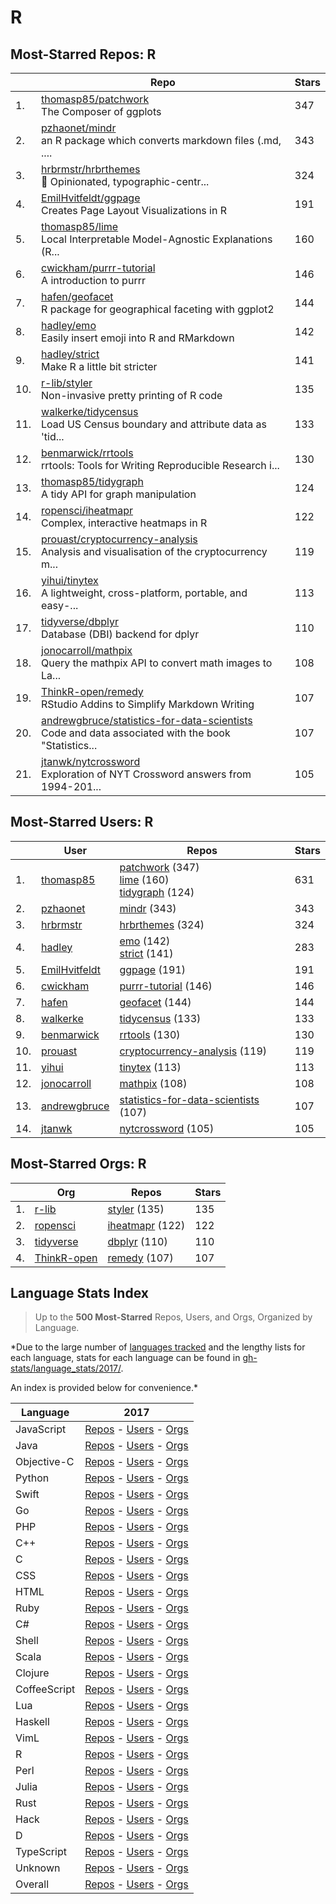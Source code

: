 # R

## Most-Starred Repos: R

| | Repo | Stars |
|---|---|---|
| 1. | [thomasp85/patchwork](https://github.com/thomasp85/patchwork) <br/>The Composer of ggplots | 347 |
| 2. | [pzhaonet/mindr](https://github.com/pzhaonet/mindr) <br/>an R package which converts markdown files (.md, .... | 343 |
| 3. | [hrbrmstr/hrbrthemes](https://github.com/hrbrmstr/hrbrthemes) <br/>:lock_with_ink_pen: Opinionated, typographic-centr... | 324 |
| 4. | [EmilHvitfeldt/ggpage](https://github.com/EmilHvitfeldt/ggpage) <br/>Creates Page Layout Visualizations in R | 191 |
| 5. | [thomasp85/lime](https://github.com/thomasp85/lime) <br/>Local Interpretable Model-Agnostic Explanations (R... | 160 |
| 6. | [cwickham/purrr-tutorial](https://github.com/cwickham/purrr-tutorial) <br/>A introduction to purrr | 146 |
| 7. | [hafen/geofacet](https://github.com/hafen/geofacet) <br/>R package for geographical faceting with ggplot2 | 144 |
| 8. | [hadley/emo](https://github.com/hadley/emo) <br/>Easily insert emoji into R and RMarkdown | 142 |
| 9. | [hadley/strict](https://github.com/hadley/strict) <br/>Make R a little bit stricter | 141 |
| 10. | [r-lib/styler](https://github.com/r-lib/styler) <br/>Non-invasive pretty printing of R code | 135 |
| 11. | [walkerke/tidycensus](https://github.com/walkerke/tidycensus) <br/>Load US Census boundary and attribute data as 'tid... | 133 |
| 12. | [benmarwick/rrtools](https://github.com/benmarwick/rrtools) <br/>rrtools: Tools for Writing Reproducible Research i... | 130 |
| 13. | [thomasp85/tidygraph](https://github.com/thomasp85/tidygraph) <br/>A tidy API for graph manipulation | 124 |
| 14. | [ropensci/iheatmapr](https://github.com/ropensci/iheatmapr) <br/>Complex, interactive heatmaps in R | 122 |
| 15. | [prouast/cryptocurrency-analysis](https://github.com/prouast/cryptocurrency-analysis) <br/>Analysis and visualisation of the cryptocurrency m... | 119 |
| 16. | [yihui/tinytex](https://github.com/yihui/tinytex) <br/>A lightweight, cross-platform, portable, and easy-... | 113 |
| 17. | [tidyverse/dbplyr](https://github.com/tidyverse/dbplyr) <br/>Database (DBI) backend for dplyr | 110 |
| 18. | [jonocarroll/mathpix](https://github.com/jonocarroll/mathpix) <br/>Query the mathpix API to convert math images to La... | 108 |
| 19. | [ThinkR-open/remedy](https://github.com/ThinkR-open/remedy) <br/>RStudio Addins to Simplify Markdown Writing | 107 |
| 20. | [andrewgbruce/statistics-for-data-scientists](https://github.com/andrewgbruce/statistics-for-data-scientists) <br/>Code and data associated with the book "Statistics... | 107 |
| 21. | [jtanwk/nytcrossword](https://github.com/jtanwk/nytcrossword) <br/>Exploration of NYT Crossword answers from 1994-201... | 105 |

## Most-Starred Users: R

| | User | Repos | Stars |
|---|---|---|---|
| 1. | [thomasp85](https://github.com/thomasp85)  | [patchwork](https://github.com/thomasp85/patchwork)  (347) <br/>[lime](https://github.com/thomasp85/lime)  (160) <br/>[tidygraph](https://github.com/thomasp85/tidygraph)  (124) <br/> | 631 |
| 2. | [pzhaonet](https://github.com/pzhaonet)  | [mindr](https://github.com/pzhaonet/mindr)  (343) <br/> | 343 |
| 3. | [hrbrmstr](https://github.com/hrbrmstr)  | [hrbrthemes](https://github.com/hrbrmstr/hrbrthemes)  (324) <br/> | 324 |
| 4. | [hadley](https://github.com/hadley)  | [emo](https://github.com/hadley/emo)  (142) <br/>[strict](https://github.com/hadley/strict)  (141) <br/> | 283 |
| 5. | [EmilHvitfeldt](https://github.com/EmilHvitfeldt)  | [ggpage](https://github.com/EmilHvitfeldt/ggpage)  (191) <br/> | 191 |
| 6. | [cwickham](https://github.com/cwickham)  | [purrr-tutorial](https://github.com/cwickham/purrr-tutorial)  (146) <br/> | 146 |
| 7. | [hafen](https://github.com/hafen)  | [geofacet](https://github.com/hafen/geofacet)  (144) <br/> | 144 |
| 8. | [walkerke](https://github.com/walkerke)  | [tidycensus](https://github.com/walkerke/tidycensus)  (133) <br/> | 133 |
| 9. | [benmarwick](https://github.com/benmarwick)  | [rrtools](https://github.com/benmarwick/rrtools)  (130) <br/> | 130 |
| 10. | [prouast](https://github.com/prouast)  | [cryptocurrency-analysis](https://github.com/prouast/cryptocurrency-analysis)  (119) <br/> | 119 |
| 11. | [yihui](https://github.com/yihui)  | [tinytex](https://github.com/yihui/tinytex)  (113) <br/> | 113 |
| 12. | [jonocarroll](https://github.com/jonocarroll)  | [mathpix](https://github.com/jonocarroll/mathpix)  (108) <br/> | 108 |
| 13. | [andrewgbruce](https://github.com/andrewgbruce)  | [statistics-for-data-scientists](https://github.com/andrewgbruce/statistics-for-data-scientists)  (107) <br/> | 107 |
| 14. | [jtanwk](https://github.com/jtanwk)  | [nytcrossword](https://github.com/jtanwk/nytcrossword)  (105) <br/> | 105 |

## Most-Starred Orgs: R

| | Org | Repos | Stars |
|---|---|---|---|
| 1. | [r-lib](https://github.com/r-lib)  | [styler](https://github.com/r-lib/styler)  (135) <br/> | 135 |
| 2. | [ropensci](https://github.com/ropensci)  | [iheatmapr](https://github.com/ropensci/iheatmapr)  (122) <br/> | 122 |
| 3. | [tidyverse](https://github.com/tidyverse)  | [dbplyr](https://github.com/tidyverse/dbplyr)  (110) <br/> | 110 |
| 4. | [ThinkR-open](https://github.com/ThinkR-open)  | [remedy](https://github.com/ThinkR-open/remedy)  (107) <br/> | 107 |

## Language Stats Index


>Up to the **500 Most-Starred** Repos, Users, and Orgs, Organized by Language.

*Due to the large number of [languages tracked](#which-languages-are-tracked) and the lengthy lists for each language, stats for each language can be found in [gh-stats/language_stats/2017/](https://github.com/donnemartin/gh-stats/tree/master/language_stats/2017).

An index is provided below for convenience.*


| Language | 2017 |
|---|---|
| JavaScript | [Repos](https://github.com/donnemartin/gh-stats/blob/master/language_stats/2017/javascript.md#most-starred-repos-javascript) - [Users](https://github.com/donnemartin/gh-stats/blob/master/language_stats/2017/javascript.md#most-starred-users-javascript) - [Orgs](https://github.com/donnemartin/gh-stats/blob/master/language_stats/2017/javascript.md#most-starred-orgs-javascript) |
| Java | [Repos](https://github.com/donnemartin/gh-stats/blob/master/language_stats/2017/java.md#most-starred-repos-java) - [Users](https://github.com/donnemartin/gh-stats/blob/master/language_stats/2017/java.md#most-starred-users-java) - [Orgs](https://github.com/donnemartin/gh-stats/blob/master/language_stats/2017/java.md#most-starred-orgs-java) |
| Objective-C | [Repos](https://github.com/donnemartin/gh-stats/blob/master/language_stats/2017/objective-c.md#most-starred-repos-objective-c) - [Users](https://github.com/donnemartin/gh-stats/blob/master/language_stats/2017/objective-c.md#most-starred-users-objective-c) - [Orgs](https://github.com/donnemartin/gh-stats/blob/master/language_stats/2017/objective-c.md#most-starred-orgs-objective-c) |
| Python | [Repos](https://github.com/donnemartin/gh-stats/blob/master/language_stats/2017/python.md#most-starred-repos-python) - [Users](https://github.com/donnemartin/gh-stats/blob/master/language_stats/2017/python.md#most-starred-users-python) - [Orgs](https://github.com/donnemartin/gh-stats/blob/master/language_stats/2017/python.md#most-starred-orgs-python) |
| Swift | [Repos](https://github.com/donnemartin/gh-stats/blob/master/language_stats/2017/swift.md#most-starred-repos-swift) - [Users](https://github.com/donnemartin/gh-stats/blob/master/language_stats/2017/swift.md#most-starred-users-swift) - [Orgs](https://github.com/donnemartin/gh-stats/blob/master/language_stats/2017/swift.md#most-starred-orgs-swift) |
| Go | [Repos](https://github.com/donnemartin/gh-stats/blob/master/language_stats/2017/go.md#most-starred-repos-go) - [Users](https://github.com/donnemartin/gh-stats/blob/master/language_stats/2017/go.md#most-starred-users-go) - [Orgs](https://github.com/donnemartin/gh-stats/blob/master/language_stats/2017/go.md#most-starred-orgs-go) |
| PHP | [Repos](https://github.com/donnemartin/gh-stats/blob/master/language_stats/2017/php.md#most-starred-repos-php) - [Users](https://github.com/donnemartin/gh-stats/blob/master/language_stats/2017/php.md#most-starred-users-php) - [Orgs](https://github.com/donnemartin/gh-stats/blob/master/language_stats/2017/php.md#most-starred-orgs-php) |
| C++ | [Repos](https://github.com/donnemartin/gh-stats/blob/master/language_stats/2017/c++.md#most-starred-repos-c++) - [Users](https://github.com/donnemartin/gh-stats/blob/master/language_stats/2017/c++.md#most-starred-users-c++) - [Orgs](https://github.com/donnemartin/gh-stats/blob/master/language_stats/2017/c++.md#most-starred-orgs-c++) |
| C | [Repos](https://github.com/donnemartin/gh-stats/blob/master/language_stats/2017/c.md#most-starred-repos-c) - [Users](https://github.com/donnemartin/gh-stats/blob/master/language_stats/2017/c.md#most-starred-users-c) - [Orgs](https://github.com/donnemartin/gh-stats/blob/master/language_stats/2017/c.md#most-starred-orgs-c) |
| CSS | [Repos](https://github.com/donnemartin/gh-stats/blob/master/language_stats/2017/css.md#most-starred-repos-css) - [Users](https://github.com/donnemartin/gh-stats/blob/master/language_stats/2017/css.md#most-starred-users-css) - [Orgs](https://github.com/donnemartin/gh-stats/blob/master/language_stats/2017/css.md#most-starred-orgs-css) |
| HTML | [Repos](https://github.com/donnemartin/gh-stats/blob/master/language_stats/2017/html.md#most-starred-repos-html) - [Users](https://github.com/donnemartin/gh-stats/blob/master/language_stats/2017/html.md#most-starred-users-html) - [Orgs](https://github.com/donnemartin/gh-stats/blob/master/language_stats/2017/html.md#most-starred-orgs-html) |
| Ruby | [Repos](https://github.com/donnemartin/gh-stats/blob/master/language_stats/2017/ruby.md#most-starred-repos-ruby) - [Users](https://github.com/donnemartin/gh-stats/blob/master/language_stats/2017/ruby.md#most-starred-users-ruby) - [Orgs](https://github.com/donnemartin/gh-stats/blob/master/language_stats/2017/ruby.md#most-starred-orgs-ruby) |
| C# | [Repos](https://github.com/donnemartin/gh-stats/blob/master/language_stats/2017/c#.md#most-starred-repos-c#) - [Users](https://github.com/donnemartin/gh-stats/blob/master/language_stats/2017/c#.md#most-starred-users-c#) - [Orgs](https://github.com/donnemartin/gh-stats/blob/master/language_stats/2017/c#.md#most-starred-orgs-c#) |
| Shell | [Repos](https://github.com/donnemartin/gh-stats/blob/master/language_stats/2017/shell.md#most-starred-repos-shell) - [Users](https://github.com/donnemartin/gh-stats/blob/master/language_stats/2017/shell.md#most-starred-users-shell) - [Orgs](https://github.com/donnemartin/gh-stats/blob/master/language_stats/2017/shell.md#most-starred-orgs-shell) |
| Scala | [Repos](https://github.com/donnemartin/gh-stats/blob/master/language_stats/2017/scala.md#most-starred-repos-scala) - [Users](https://github.com/donnemartin/gh-stats/blob/master/language_stats/2017/scala.md#most-starred-users-scala) - [Orgs](https://github.com/donnemartin/gh-stats/blob/master/language_stats/2017/scala.md#most-starred-orgs-scala) |
| Clojure | [Repos](https://github.com/donnemartin/gh-stats/blob/master/language_stats/2017/clojure.md#most-starred-repos-clojure) - [Users](https://github.com/donnemartin/gh-stats/blob/master/language_stats/2017/clojure.md#most-starred-users-clojure) - [Orgs](https://github.com/donnemartin/gh-stats/blob/master/language_stats/2017/clojure.md#most-starred-orgs-clojure) |
| CoffeeScript | [Repos](https://github.com/donnemartin/gh-stats/blob/master/language_stats/2017/coffeescript.md#most-starred-repos-coffeescript) - [Users](https://github.com/donnemartin/gh-stats/blob/master/language_stats/2017/coffeescript.md#most-starred-users-coffeescript) - [Orgs](https://github.com/donnemartin/gh-stats/blob/master/language_stats/2017/coffeescript.md#most-starred-orgs-coffeescript) |
| Lua | [Repos](https://github.com/donnemartin/gh-stats/blob/master/language_stats/2017/lua.md#most-starred-repos-lua) - [Users](https://github.com/donnemartin/gh-stats/blob/master/language_stats/2017/lua.md#most-starred-users-lua) - [Orgs](https://github.com/donnemartin/gh-stats/blob/master/language_stats/2017/lua.md#most-starred-orgs-lua) |
| Haskell | [Repos](https://github.com/donnemartin/gh-stats/blob/master/language_stats/2017/haskell.md#most-starred-repos-haskell) - [Users](https://github.com/donnemartin/gh-stats/blob/master/language_stats/2017/haskell.md#most-starred-users-haskell) - [Orgs](https://github.com/donnemartin/gh-stats/blob/master/language_stats/2017/haskell.md#most-starred-orgs-haskell) |
| VimL | [Repos](https://github.com/donnemartin/gh-stats/blob/master/language_stats/2017/viml.md#most-starred-repos-viml) - [Users](https://github.com/donnemartin/gh-stats/blob/master/language_stats/2017/viml.md#most-starred-users-viml) - [Orgs](https://github.com/donnemartin/gh-stats/blob/master/language_stats/2017/viml.md#most-starred-orgs-viml) |
| R | [Repos](https://github.com/donnemartin/gh-stats/blob/master/language_stats/2017/r.md#most-starred-repos-r) - [Users](https://github.com/donnemartin/gh-stats/blob/master/language_stats/2017/r.md#most-starred-users-r) - [Orgs](https://github.com/donnemartin/gh-stats/blob/master/language_stats/2017/r.md#most-starred-orgs-r) |
| Perl | [Repos](https://github.com/donnemartin/gh-stats/blob/master/language_stats/2017/perl.md#most-starred-repos-perl) - [Users](https://github.com/donnemartin/gh-stats/blob/master/language_stats/2017/perl.md#most-starred-users-perl) - [Orgs](https://github.com/donnemartin/gh-stats/blob/master/language_stats/2017/perl.md#most-starred-orgs-perl) |
| Julia | [Repos](https://github.com/donnemartin/gh-stats/blob/master/language_stats/2017/julia.md#most-starred-repos-julia) - [Users](https://github.com/donnemartin/gh-stats/blob/master/language_stats/2017/julia.md#most-starred-users-julia) - [Orgs](https://github.com/donnemartin/gh-stats/blob/master/language_stats/2017/julia.md#most-starred-orgs-julia) |
| Rust | [Repos](https://github.com/donnemartin/gh-stats/blob/master/language_stats/2017/rust.md#most-starred-repos-rust) - [Users](https://github.com/donnemartin/gh-stats/blob/master/language_stats/2017/rust.md#most-starred-users-rust) - [Orgs](https://github.com/donnemartin/gh-stats/blob/master/language_stats/2017/rust.md#most-starred-orgs-rust) |
| Hack | [Repos](https://github.com/donnemartin/gh-stats/blob/master/language_stats/2017/hack.md#most-starred-repos-hack) - [Users](https://github.com/donnemartin/gh-stats/blob/master/language_stats/2017/hack.md#most-starred-users-hack) - [Orgs](https://github.com/donnemartin/gh-stats/blob/master/language_stats/2017/hack.md#most-starred-orgs-hack) |
| D | [Repos](https://github.com/donnemartin/gh-stats/blob/master/language_stats/2017/d.md#most-starred-repos-d) - [Users](https://github.com/donnemartin/gh-stats/blob/master/language_stats/2017/d.md#most-starred-users-d) - [Orgs](https://github.com/donnemartin/gh-stats/blob/master/language_stats/2017/d.md#most-starred-orgs-d) |
| TypeScript | [Repos](https://github.com/donnemartin/gh-stats/blob/master/language_stats/2017/typescript.md#most-starred-repos-typescript) - [Users](https://github.com/donnemartin/gh-stats/blob/master/language_stats/2017/typescript.md#most-starred-users-typescript) - [Orgs](https://github.com/donnemartin/gh-stats/blob/master/language_stats/2017/typescript.md#most-starred-orgs-typescript) |
| Unknown | [Repos](https://github.com/donnemartin/gh-stats/blob/master/language_stats/2017/unknown.md#most-starred-repos-unknown) - [Users](https://github.com/donnemartin/gh-stats/blob/master/language_stats/2017/unknown.md#most-starred-users-unknown) - [Orgs](https://github.com/donnemartin/gh-stats/blob/master/language_stats/2017/unknown.md#most-starred-orgs-unknown) |
| Overall | [Repos](https://github.com/donnemartin/gh-stats/blob/master/language_stats/2017/overall.md#most-starred-repos-overall) - [Users](https://github.com/donnemartin/gh-stats/blob/master/language_stats/2017/overall.md#most-starred-users-overall) - [Orgs](https://github.com/donnemartin/gh-stats/blob/master/language_stats/2017/overall.md#most-starred-orgs-overall) |
